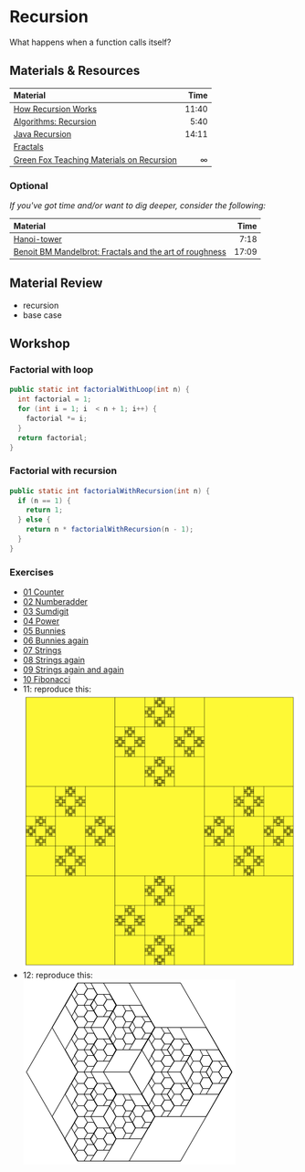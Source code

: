 # Recursion
What happens when a function calls itself?

## Materials & Resources
| Material | Time |
|:---------|-----:|
| [How Recursion Works](https://www.youtube.com/watch?v=ozmE8G6YKww) | 11:40 |
| [Algorithms: Recursion](https://www.youtube.com/watch?v=KEEKn7Me-ms)| 5:40 |
| [Java Recursion](https://www.youtube.com/watch?v=neuDuf_i8Sg)| 14:11 |
| [Fractals](https://www.youtube.com/watch?v=WFtTdf3I6Ug) | |
| [Green Fox Teaching Materials on Recursion](java.md) | ∞ |




### Optional
*If you've got time and/or want to dig deeper, consider the following:*

| Material | Time |
|:---------|-----:|
|[Hanoi-tower](https://www.youtube.com/watch?v=5_6nsViVM00)| 7:18 |
| [Benoit BM Mandelbrot: Fractals and the art of roughness](https://www.ted.com/talks/benoit_mandelbrot_fractals_the_art_of_roughness?language=en) | 17:09 |


## Material Review
 - recursion
 - base case

## Workshop


### Factorial with loop

```java
public static int factorialWithLoop(int n) {
  int factorial = 1;
  for (int i = 1; i  < n + 1; i++) {
    factorial *= i;
  }
  return factorial;
}
```


### Factorial with recursion

```java
public static int factorialWithRecursion(int n) {
  if (n == 1) {
    return 1;
  } else {
    return n * factorialWithRecursion(n - 1);
  }
}
```

### Exercises

 - [01 Counter](counter/Counter.java)
 - [02 Numberadder](numberadder/NumberAdder.java)
 - [03 Sumdigit](sumdigit/SumDigit.java)
 - [04 Power](power/Power.java)
 - [05 Bunnies](bunnies/Bunny1.java)
 - [06 Bunnies again](bunnies2/Bunny2.java)
 - [07 Strings](strings/String1.java)
 - [08 Strings again](strings2/String2.java)
 - [09 Strings again and again](strings3/String3.java)
 - [10 Fibonacci](fibonacci/Fibonacci.java)
 - 11: reproduce this:   
![11](drawing/graphic.png)
 - 12: reproduce this:   
![12](drawing/graphic2.png)
